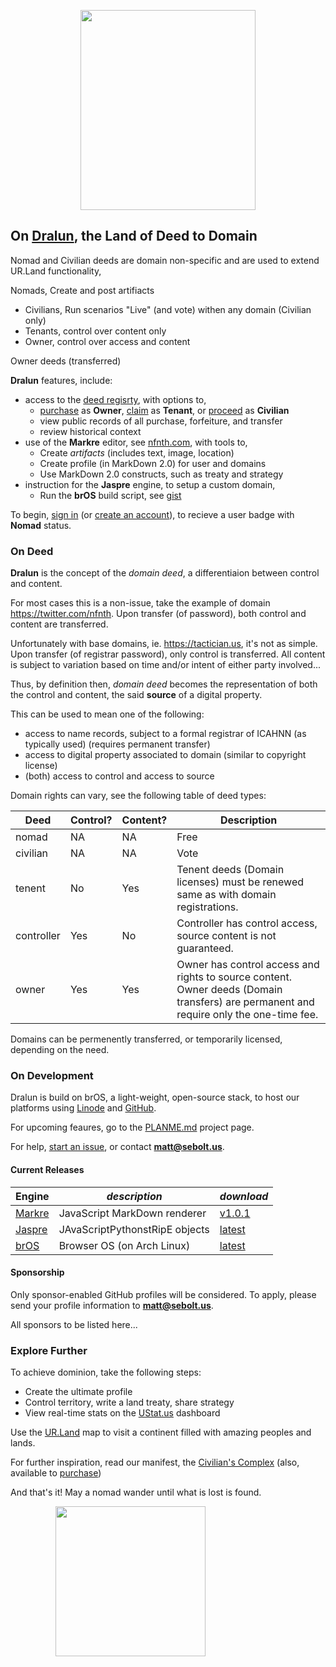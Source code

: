 
<p align="center"><img src="https://github.com/nfnth/res/raw/main/site/bird.png" width="280" height="320" /></p>
  
## On [Dralun](https://dralun.com), the Land of Deed to Domain

Nomad and Civilian deeds are domain non-specific and are used to extend UR.Land functionality,

Nomads, Create and post artifiacts

- Civilians, Run scenarios "Live" (and vote) withen any domain (Civilian only)
- Tenants, control over content only
- Owner, control over access and content

Owner deeds (transferred) 

**Dralun** features, include:

- access to the [deed regisrty](https://github.com/nfnth/nfnth/blob/master/doc/DEED.md), with options to,
  - [purchase]() as **Owner**, [claim]() as **Tenant**, or [proceed]() as **Civilian**
  - view public records of all purchase, forfeiture, and transfer
  - review historical context
- use of the **Markre** editor, see [nfnth.com](https://nfnth.com), with tools to,
  - Create *artifacts* (includes text, image, location)
  - Create profile (in MarkDown 2.0) for user and domains
  - Use MarkDown 2.0 constructs, such as treaty and strategy
- instruction for the **Jaspre** engine, to setup a custom domain,
  - Run the **brOS** build script, see [gist]()

To begin, [sign in]() (or [create an account]()), to recieve a user badge with **Nomad** status.

### On Deed

**Dralun** is the concept of the *domain deed*, a differentiaion between control and content.

For most cases this is a non-issue, take the example of domain https://twitter.com/nfnth. Upon transfer (of password), both control and content are transferred.

Unfortunately with base domains, ie. https://tactician.us, it's not as simple. Upon transfer (of registrar password), only control is transferred. All content is subject to variation based on time and/or intent of either party involved...

Thus, by definition then, *domain deed* becomes the representation of both the control and content, the said **source** of a digital property.

This can be used to mean one of the following:

- access to name records, subject to a formal registrar of ICAHNN (as typically used) (requires permanent transfer)
- access to digital property associated to domain (similar to copyright license)
- (both) access to control and access to source

Domain rights can vary, see the following table of deed types:

|**Deed**|Control?|Content?|Description|
|-|-|-|-|
|nomad|NA|NA|Free|
|civilian|NA|NA|Vote|
|tenent|No|Yes|Tenent deeds (Domain licenses) must be renewed same as with domain registrations. |
|controller|Yes|No|Controller has control access, source content is not guaranteed.|
|owner|Yes|Yes|Owner has control access and rights to source content. Owner deeds (Domain transfers) are permanent and require only the one-time fee.|

Domains can be permenently transferred, or temporarily licensed, depending on the need.

### On Development

Dralun is build on brOS, a light-weight, open-source stack, to host our platforms using [Linode]() and [GitHub]().

For upcoming feaures, go to the [PLANME.md](https://github.com/users/nfnth/projects/3) project page.

For help, [start an issue](https://github.com/nfnth/nfnth/issues), or contact **matt@sebolt.us**.

#### Current Releases

|**Engine**|*description*|*download*|
|-|-|-|
|[Markre](https://github.com/nfnth/nfnth/blob/master/doc/MATTDOWN.md)|JavaScript MarkDown renderer|[v1.0.1]()|
|[Jaspre]()|JAvaScriptPythonstRipE objects|[latest]()|
|[brOS](https://github.com/nfnth/nfnth/blob/master/doc/BROS.md)|Browser OS (on Arch Linux)|[latest]()|

#### Sponsorship

Only sponsor-enabled GitHub profiles will be considered. To apply, please send your profile information to **matt@sebolt.us**.

All sponsors to be listed here...

### Explore Further

To achieve dominion, take the following steps:

- Create the ultimate profile
- Control territory, write a land treaty, share strategy
- View real-time stats on the [UStat.us](https://ustat.us) dashboard

Use the [UR.Land](https://ur.land) map to visit a continent filled with amazing peoples and lands. 
 
For further inspiration, read our manifest, the [Civilian's Complex](https://github.com/nfnth/nfnth/blob/master/doc/CC.md) (also, available to [purchase]())

And that's it! May a nomad wander until what is lost is found.

<p align="center"><img style="padding-right:120px;position:relative;" src="https://github.com/nfnth/res/raw/main/site/fox.png" width="240" height="240" /></p>

